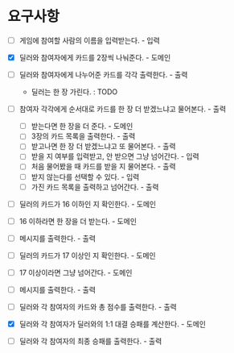 # 요구사항
* [ ] 게임에 참여할 사람의 이름을 입력받는다. - 입력

* [x] 딜러와 참여자에게 카드를 2장씩 나눠준다. - 도메인
* [ ] 딜러와 참여자에게 나누어준 카드를 각각 출력한다. - 출력
    - 딜러는 한 장 가린다. : TODO

* [ ] 참여자 각각에게 순서대로 카드를 한 장 더 받겠느냐고 물어본다. - 출력
  * [ ] 받는다면 한 장을 더 준다. - 도메인
  * [ ] 3장의 카드 목록을 출력한다. - 출력
  * [ ] 받고나면 한 장 더 받겠느냐고 또 물어본다. - 출력
  * [ ] 받을 지 여부를 입력받고, 안 받으면 그냥 넘어간다. - 입력
  * [ ] 처음 물어봤을 때 카드를 받을 지 물어본다. - 출력
  * [ ] 받지 않는다를 선택할 수 있다. - 입력 
  * [ ] 가진 카드 목록을 출력하고 넘어간다. - 출력

* [ ] 딜러의 카드가 16 이하인 지 확인한다. - 도메인
* [ ] 16 이하라면 한 장을 더 받는다. - 도메인 
* [ ] 메시지를 출력한다. - 출력
 
* [ ] 딜러의 카드가 17 이상인 지 확인한다. - 도메인
* [ ] 17 이상이라면 그냥 넘어간다. - 도메인 
* [ ] 메시지를 출력한다. - 출력
    
* [ ] 딜러와 각 참여자의 카드와 총 점수를 출력한다. - 출력

* [x] 딜러와 각 참여자가 딜러와의 1:1 대결 승패를 계산한다. - 도메인
* [ ] 딜러와 각 참여자의 최종 승패를 출력한다. - 출력